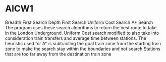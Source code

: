 # AICW1 
Breadth First Search 
Depth First Search
Uniform Cost Search
A* Search
The program uses these search algorithms to return the best route to take in the London Underground. Uniform Cost search modified to also take into consideration train transfers and average time between stations.
The heuristic used for A* is subtracting the goal train zone from the starting train zone to make the search stay within the boundaries and not search Stations that are too far away from the destination train zone
